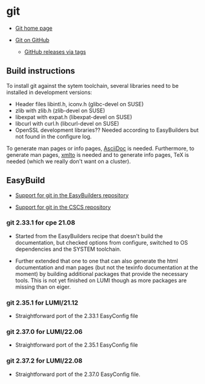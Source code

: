 # git

  * [Git home page](https://git-scm.com)

  * [Git on GitHub](https://github.com/git/git)

      * [GitHub releases via tags](https://github.com/git/git/tags)


## Build instructions

To install git against the sytem toolchain, several libraries need to be installed
in development versions:
  * Header files libintl.h, iconv.h (glibc-devel on SUSE)
  * zlib with zlib.h (zlib-devel on SUSE)
  * libexpat with expat.h (libexpat-devel on SUSE)
  * libcurl with curl.h (libcurl-devel on SUSE)
  * OpenSSL development libraries?? Needed according to EasyBuilders but not found
    in the configure log.

To generate man pages or info pages, [AsciiDoc](https://asciidoc.org/)
is needed. Furthermore, to generate man pages, [xmlto](https://pagure.io/xmlto) is
needed and to generate info pages, TeX is needed (which we really don't want on a
cluster).


## EasyBuild

  * [Support for git in the EasyBuilders repository](https://github.com/easybuilders/easybuild-easyconfigs/tree/develop/easybuild/easyconfigs/g/git)

  * [Support for git in the CSCS repository](https://github.com/eth-cscs/production/tree/master/easybuild/easyconfigs/g/git)


### git 2.33.1 for cpe 21.08

  * Started from the EasyBuilders recipe that doesn't build the documentation,
    but checked options from configure, switched to OS dependencies and the
    SYSTEM toolchain.

  * Further extended that one to one that can also generate the html documentation
    and man pages (but not the texinfo documentation at the moment) by building
    additional packages that provide the necessary tools. This is not yet finished
    on LUMI though as more packages are missing than on eiger.

### git 2.35.1 for LUMI/21.12

  * Straightforward port of the 2.33.1 EasyConfig file

### git 2.37.0 for LUMI/22.06

  * Straightforward port of the 2.35.1 EasyConfig file


### git 2.37.2 for LUMI/22.08

  * Straightforward port of the 2.37.0 EasyConfig file.
